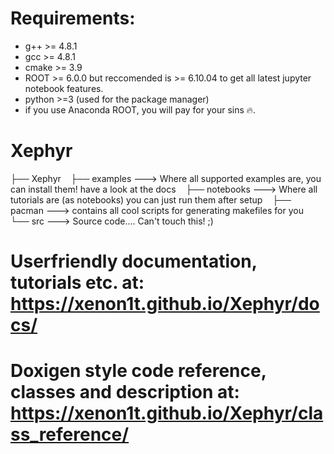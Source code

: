 
# Requirements:
- g++ >= 4.8.1
- gcc >= 4.8.1
- cmake >= 3.9
- ROOT >= 6.0.0 but reccomended is >= 6.10.04 to get all latest jupyter notebook features.
- python >=3  (used for the package manager) 
- if you use Anaconda ROOT, you will pay for your sins :fire:.


# Xephyr

├── Xephyr
    ├── examples    ---> Where all supported examples are, you can install them! have a look at the docs
    ├── notebooks   ---> Where all tutorials are (as notebooks) you can just run them after setup
    ├── pacman      ---> contains all cool scripts for generating makefiles for you
    └── src	    ---> Source code.... Can't touch this! ;)


# Userfriendly documentation, tutorials etc. at: https://xenon1t.github.io/Xephyr/docs/
# Doxigen style code reference, classes and description at: https://xenon1t.github.io/Xephyr/class_reference/
